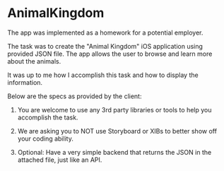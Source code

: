 # AnimalKingdom
The app was implemented as a homework for a potential employer.


The task was to create the "Animal Kingdom" iOS application using provided JSON file. The app allows the user to browse and learn more about the animals. 

It was up to me how I accomplish this task and how to display the information.

Below are the specs as provided by the client:

1. You are welcome to use any 3rd party libraries or tools to help you accomplish the task. 

2. We are asking you to NOT use Storyboard or XIBs to better show off your coding ability.

3. Optional: Have a very simple backend that returns the JSON in the attached file, just like an API. 
